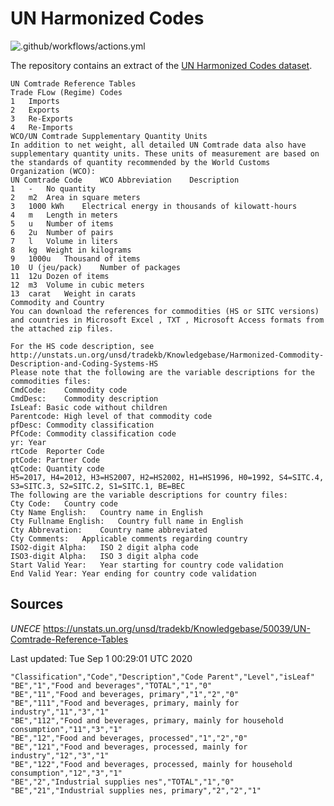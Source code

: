 # UN Harmonized Codes 
![.github/workflows/actions.yml](https://github.com/marek5050/HARMONIZED-CODES/workflows/.github/workflows/actions.yml/badge.svg)

The repository contains an extract of the [UN Harmonized Codes dataset](https://unstats.un.org/unsd/tradekb/Knowledgebase/50039/UN-Comtrade-Reference-Tables). 

```
UN Comtrade Reference Tables
Trade FLow (Regime) Codes
1	Imports
2	Exports
3	Re-Exports
4	Re-Imports
WCO/UN Comtrade Supplementary Quantity Units
In addition to net weight, all detailed UN Comtrade data also have supplementary quantity units. These units of measurement are based on the standards of quantity recommended by the World Customs Organization (WCO):
UN Comtrade Code	WCO Abbreviation	Description
1	-	No quantity
2	m2	Area in square meters
3	1000 kWh	Electrical energy in thousands of kilowatt-hours
4	m	Length in meters
5	u	Number of items
6	2u	Number of pairs
7	l	Volume in liters
8	kg	Weight in kilograms
9	1000u	Thousand of items
10	U (jeu/pack)	Number of packages
11	12u	Dozen of items
12	m3	Volume in cubic meters
13	carat	Weight in carats
Commodity and Country
You can download the references for commodities (HS or SITC versions) and countries in Microsoft Excel , TXT , Microsoft Access formats from the attached zip files.

For the HS code description, see
http://unstats.un.org/unsd/tradekb/Knowledgebase/Harmonized-Commodity-Description-and-Coding-Systems-HS
Please note that the following are the variable descriptions for the commodities files:
CmdCode:	Commodity code
CmdDesc:	Commodity description
IsLeaf:	Basic code without children
Parentcode:	High level of that commodity code
pfDesc:	Commodity classification
PfCode:	Commodity classification code
yr:	Year
rtCode	Reporter Code
ptCode:	Partner Code
qtCode:	Quantity code
H5=2017, H4=2012, H3=HS2007, H2=HS2002, H1=HS1996, H0=1992, S4=SITC.4, S3=SITC.3, S2=SITC.2, S1=SITC.1, BE=BEC
The following are the variable descriptions for country files:
Cty Code:	Country code
Cty Name English:	Country name in English
Cty Fullname English:	Country full name in English
Cty Abbrevation:	Country name abbreviated
Cty Comments:	Applicable comments regarding country
ISO2-digit Alpha:	ISO 2 digit alpha code
ISO3-digit Alpha:	ISO 3 digit alpha code
Start Valid Year:	Year starting for country code validation
End Valid Year:	Year ending for country code validation
```
## Sources
*UNECE*
https://unstats.un.org/unsd/tradekb/Knowledgebase/50039/UN-Comtrade-Reference-Tables

Last updated:  Tue Sep 1 00:29:01 UTC 2020
```
"Classification","Code","Description","Code Parent","Level","isLeaf"
"BE","1","Food and beverages","TOTAL","1","0"
"BE","11","Food and beverages, primary","1","2","0"
"BE","111","Food and beverages, primary, mainly for industry","11","3","1"
"BE","112","Food and beverages, primary, mainly for household consumption","11","3","1"
"BE","12","Food and beverages, processed","1","2","0"
"BE","121","Food and beverages, processed, mainly for industry","12","3","1"
"BE","122","Food and beverages, processed, mainly for household consumption","12","3","1"
"BE","2","Industrial supplies nes","TOTAL","1","0"
"BE","21","Industrial supplies nes, primary","2","2","1"
```
